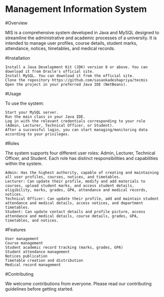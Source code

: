 # Management Information System

#Overview

MIS is a comprehensive system developed in Java and MySQL designed to streamline the administrative and academic processes of a university. It is intended to manage user profiles, course details, student marks, attendance, notices, timetables, and medical records.

#Installation

    Install a Java Development Kit (JDK) version 8 or above. You can download it from Oracle's official site.
    Install MySQL. You can download it from the official site.
    Clone the repository https://github.com/sasankadeshapriya/tecmis
    Open the project in your preferred Java IDE (NetBeans).
    
#Usage

To use the system:

    Start your MySQL server.
    Run the main class in your Java IDE.
    Log in with the relevant credentials corresponding to your role (Admin, Lecturer, Technical Officer, or Student).
    After a successful login, you can start managing/monitoring data according to your privileges.   
    
#Roles

The system supports four different user roles: Admin, Lecturer, Technical Officer, and Student. Each role has distinct responsibilities and capabilities within the system.

    Admin: Has the highest authority, capable of creating and maintaining all user profiles, courses, notices, and timetables.
    Lecturer: Can update their profile, modify and add materials to courses, upload student marks, and access student details, eligibility, marks, grades, GPA, attendance and medical records, notices.
    Technical Officer: Can update their profile, add and maintain student attendance and medical details, access notices, and department timetables.
    Student: Can update contact details and profile picture, access attendance and medical details, course details, grades, GPA, timetables, and notices.    
    
#Features

    User management
    Course management
    Student academic record tracking (marks, grades, GPA)
    Student attendance management
    Notices publication
    Timetable creation and distribution
    Medical record management
    
#Contributing

We welcome contributions from everyone. Please read our contributing guidelines before getting started.
    
    
    
